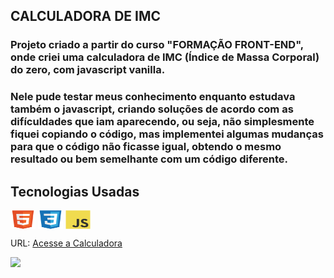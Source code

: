 ## CALCULADORA DE IMC

### Projeto criado a partir do curso "FORMAÇÃO FRONT-END", onde criei uma calculadora de IMC (Índice de Massa Corporal) do zero, com javascript vanilla.

### Nele pude testar meus conhecimento enquanto estudava também o javascript, criando soluções de acordo com as difículdades que iam aparecendo, ou seja, não simplesmente fiquei copiando o código, mas implementei algumas mudanças para que o código não ficasse igual, obtendo o mesmo resultado ou bem semelhante com um código diferente.

## Tecnologias Usadas

<p>
  <div style="display: inline_block">
    <img align="center" alt="Ribeiro-JS" height="30" width="40" src="https://raw.githubusercontent.com/devicons/devicon/master/icons/html5/html5-original.svg">
    <img align="center" alt="Ribeiro-JS" height="30" width="40" src="https://raw.githubusercontent.com/devicons/devicon/master/icons/css3/css3-original.svg">
    <img align="center" alt="Ribeiro-JS" height="30" width="40" src="https://raw.githubusercontent.com/devicons/devicon/master/icons/javascript/javascript-original.svg">
  </div>
</p>

<p>URL: <a href="https://aribeiroc.github.io/projeto_imc_calculator_js_nativo/" target="_blank">Acesse a Calculadora</a></p>

<img src="https://i.ibb.co/nMFhHHj/initial.png">
